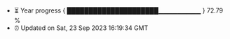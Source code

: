 - ⏳ Year progress { █████████████████████▁▁▁▁▁▁▁▁▁ } 72.79 %
- ⏰ Updated on Sat, 23 Sep 2023 16:19:34 GMT

